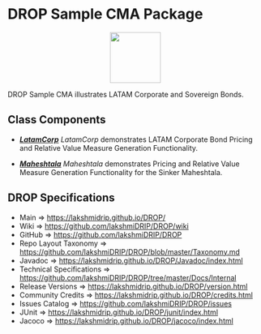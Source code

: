 # DROP Sample CMA Package

<p align="center"><img src="https://github.com/lakshmiDRIP/DROP/blob/master/DRIP_Logo.gif?raw=true" width="100"></p>

DROP Sample CMA illustrates LATAM Corporate and Sovereign Bonds.


## Class Components

 * [***LatamCorp***](https://github.com/lakshmiDRIP/DROP/tree/master/src/main/java/org/drip/sample/cma/LatamCorp.java)
 <i>LatamCorp</i> demonstrates LATAM Corporate Bond Pricing and Relative Value Measure Generation
 Functionality.

 * [***Maheshtala***](https://github.com/lakshmiDRIP/DROP/tree/master/src/main/java/org/drip/sample/cma/Maheshtala.java)
 <i>Maheshtala</i> demonstrates Pricing and Relative Value Measure Generation Functionality for the Sinker
 Maheshtala.
 

## DROP Specifications

 * Main                     => https://lakshmidrip.github.io/DROP/
 * Wiki                     => https://github.com/lakshmiDRIP/DROP/wiki
 * GitHub                   => https://github.com/lakshmiDRIP/DROP
 * Repo Layout Taxonomy     => https://github.com/lakshmiDRIP/DROP/blob/master/Taxonomy.md
 * Javadoc                  => https://lakshmidrip.github.io/DROP/Javadoc/index.html
 * Technical Specifications => https://github.com/lakshmiDRIP/DROP/tree/master/Docs/Internal
 * Release Versions         => https://lakshmidrip.github.io/DROP/version.html
 * Community Credits        => https://lakshmidrip.github.io/DROP/credits.html
 * Issues Catalog           => https://github.com/lakshmiDRIP/DROP/issues
 * JUnit                    => https://lakshmidrip.github.io/DROP/junit/index.html
 * Jacoco                   => https://lakshmidrip.github.io/DROP/jacoco/index.html
